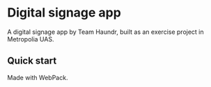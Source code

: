 # Digital signage app

A digital signage app by Team Haundr, built as an exercise project in Metropolia UAS.

## Quick start

Made with WebPack.
